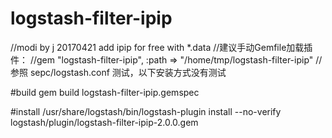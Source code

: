# logstash-filter-ipip     
//modi by j 20170421 add ipip for free with *.data
//建议手动Gemfile加载插件：
//gem "logstash-filter-ipip", :path => "/home/tmp/logstash-filter-ipip"
//参照 sepc/logstash.conf 测试，以下安装方式没有测试

#build
gem build logstash-filter-ipip.gemspec

#install 
/usr/share/logstash/bin/logstash-plugin install --no-verify logstash/plugin/logstash-filter-ipip-2.0.0.gem


